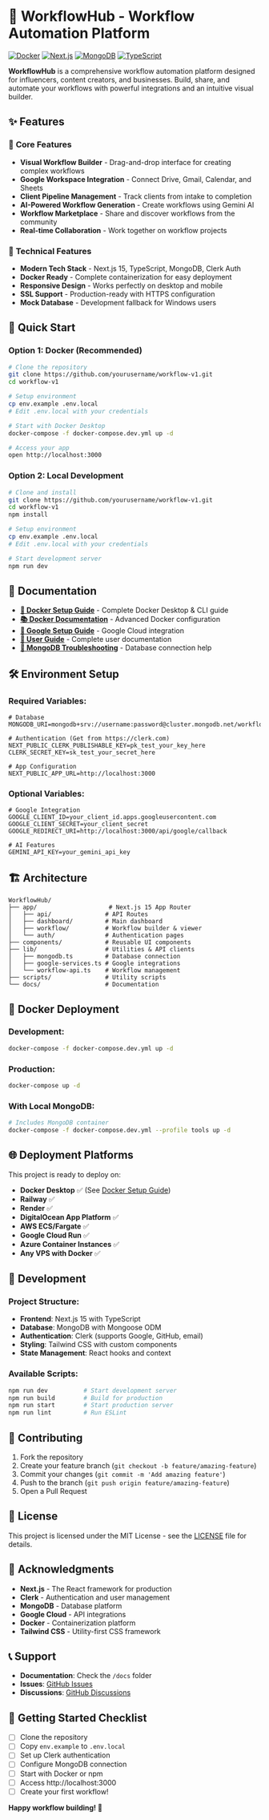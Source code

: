 # 🚀 WorkflowHub - Workflow Automation Platform

[![Docker](https://img.shields.io/badge/Docker-Ready-blue?logo=docker)](https://www.docker.com/)
[![Next.js](https://img.shields.io/badge/Next.js-15.2.4-black?logo=next.js)](https://nextjs.org/)
[![MongoDB](https://img.shields.io/badge/MongoDB-Ready-green?logo=mongodb)](https://www.mongodb.com/)
[![TypeScript](https://img.shields.io/badge/TypeScript-5.0-blue?logo=typescript)](https://www.typescriptlang.org/)

**WorkflowHub** is a comprehensive workflow automation platform designed for influencers, content creators, and businesses. Build, share, and automate your workflows with powerful integrations and an intuitive visual builder.

## ✨ Features

### 🎯 **Core Features**
- **Visual Workflow Builder** - Drag-and-drop interface for creating complex workflows
- **Google Workspace Integration** - Connect Drive, Gmail, Calendar, and Sheets
- **Client Pipeline Management** - Track clients from intake to completion
- **AI-Powered Workflow Generation** - Create workflows using Gemini AI
- **Workflow Marketplace** - Share and discover workflows from the community
- **Real-time Collaboration** - Work together on workflow projects

### 🔧 **Technical Features**
- **Modern Tech Stack** - Next.js 15, TypeScript, MongoDB, Clerk Auth
- **Docker Ready** - Complete containerization for easy deployment
- **Responsive Design** - Works perfectly on desktop and mobile
- **SSL Support** - Production-ready with HTTPS configuration
- **Mock Database** - Development fallback for Windows users

## 🚀 Quick Start

### **Option 1: Docker (Recommended)**

```bash
# Clone the repository
git clone https://github.com/yourusername/workflow-v1.git
cd workflow-v1

# Setup environment
cp env.example .env.local
# Edit .env.local with your credentials

# Start with Docker Desktop
docker-compose -f docker-compose.dev.yml up -d

# Access your app
open http://localhost:3000
```

### **Option 2: Local Development**

```bash
# Clone and install
git clone https://github.com/yourusername/workflow-v1.git
cd workflow-v1
npm install

# Setup environment
cp env.example .env.local
# Edit .env.local with your credentials

# Start development server
npm run dev
```

## 📖 Documentation

- **[🐳 Docker Setup Guide](./DOCKER_SETUP_GUIDE.md)** - Complete Docker Desktop & CLI guide
- **[📚 Docker Documentation](./README-DOCKER.md)** - Advanced Docker configuration
- **[🔧 Google Setup Guide](./docs/GOOGLE_SETUP.md)** - Google Cloud integration
- **[👤 User Guide](./docs/USER_GUIDE.md)** - Complete user documentation
- **[🔧 MongoDB Troubleshooting](./docs/MONGODB_SSL_TROUBLESHOOTING.md)** - Database connection help

## 🛠️ Environment Setup

### **Required Variables:**
```env
# Database
MONGODB_URI=mongodb+srv://username:password@cluster.mongodb.net/workflowhub

# Authentication (Get from https://clerk.com)
NEXT_PUBLIC_CLERK_PUBLISHABLE_KEY=pk_test_your_key_here
CLERK_SECRET_KEY=sk_test_your_secret_here

# App Configuration
NEXT_PUBLIC_APP_URL=http://localhost:3000
```

### **Optional Variables:**
```env
# Google Integration
GOOGLE_CLIENT_ID=your_client_id.apps.googleusercontent.com
GOOGLE_CLIENT_SECRET=your_client_secret
GOOGLE_REDIRECT_URI=http://localhost:3000/api/google/callback

# AI Features
GEMINI_API_KEY=your_gemini_api_key
```

## 🏗️ Architecture

```
WorkflowHub/
├── app/                    # Next.js 15 App Router
│   ├── api/               # API Routes
│   ├── dashboard/         # Main dashboard
│   ├── workflow/          # Workflow builder & viewer
│   └── auth/              # Authentication pages
├── components/            # Reusable UI components
├── lib/                   # Utilities & API clients
│   ├── mongodb.ts         # Database connection
│   ├── google-services.ts # Google integrations
│   └── workflow-api.ts    # Workflow management
├── scripts/               # Utility scripts
└── docs/                  # Documentation
```

## 🐳 Docker Deployment

### **Development:**
```bash
docker-compose -f docker-compose.dev.yml up -d
```

### **Production:**
```bash
docker-compose up -d
```

### **With Local MongoDB:**
```bash
# Includes MongoDB container
docker-compose -f docker-compose.dev.yml --profile tools up -d
```

## 🌐 Deployment Platforms

This project is ready to deploy on:

- **Docker Desktop** ✅ (See [Docker Setup Guide](./DOCKER_SETUP_GUIDE.md))
- **Railway** ✅
- **Render** ✅
- **DigitalOcean App Platform** ✅
- **AWS ECS/Fargate** ✅
- **Google Cloud Run** ✅
- **Azure Container Instances** ✅
- **Any VPS with Docker** ✅

## 🔧 Development

### **Project Structure:**
- **Frontend**: Next.js 15 with TypeScript
- **Database**: MongoDB with Mongoose ODM
- **Authentication**: Clerk (supports Google, GitHub, email)
- **Styling**: Tailwind CSS with custom components
- **State Management**: React hooks and context

### **Available Scripts:**
```bash
npm run dev          # Start development server
npm run build        # Build for production
npm run start        # Start production server
npm run lint         # Run ESLint
```

## 🤝 Contributing

1. Fork the repository
2. Create your feature branch (`git checkout -b feature/amazing-feature`)
3. Commit your changes (`git commit -m 'Add amazing feature'`)
4. Push to the branch (`git push origin feature/amazing-feature`)
5. Open a Pull Request

## 📝 License

This project is licensed under the MIT License - see the [LICENSE](LICENSE) file for details.

## 🙏 Acknowledgments

- **Next.js** - The React framework for production
- **Clerk** - Authentication and user management
- **MongoDB** - Database platform
- **Google Cloud** - API integrations
- **Docker** - Containerization platform
- **Tailwind CSS** - Utility-first CSS framework

## 📞 Support

- **Documentation**: Check the `/docs` folder
- **Issues**: [GitHub Issues](https://github.com/yourusername/workflow-v1/issues)
- **Discussions**: [GitHub Discussions](https://github.com/yourusername/workflow-v1/discussions)

## 🚀 Getting Started Checklist

- [ ] Clone the repository
- [ ] Copy `env.example` to `.env.local`
- [ ] Set up Clerk authentication
- [ ] Configure MongoDB connection
- [ ] Start with Docker or npm
- [ ] Access http://localhost:3000
- [ ] Create your first workflow!

**Happy workflow building! 🎉**